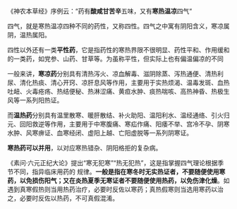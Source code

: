 《神农本草经》序例云：“药有**酸咸甘苦辛**五味，又有**寒热温凉**四气“

四气，就是寒热温凉四种不同的药性，又称四性。四气之中寓有阴阳含义，寒凉属阴，温热属阳。

四性以外还有一类**平性药**，它是指药性的寒热界限不很明显、药性平和、作用缓和的一类药，如党参、山药、甘草等。为虽称平性，但实际上也有偏温偏凉的不同

一般来讲，**寒凉药**分别具有清热泻火、凉血解毒、滋阴除蒸、泻热通便、清热利尿、清化热痰、清心开窍、凉肝息风等作用，主要用于实热烦渴、温毒发斑、血热吐衄、火毒疮疡、热结便秘、热淋涩痛、黄疸水肿、痰热喘咳、高热神昏、热极生风等一系列阳热证。

而**温热药**分别具有温里散寒、暖肝散结、补火助阳、温阳利水、温经通络、引火归元、回阳救逆等作用，主要用于中寒腹痛、寒疝作痛、阳痿不举、宫冷不孕、阴寒水肿、风寒痹证、血寒经闭、虚阳上越、亡阳虚脱等一系列阴寒证。

**寒热药可以并用**，以对应寒热错杂、阴阳格拒的复杂病。

《素问·六元正纪大论》提出“寒无犯寒”“热无犯热”，这是指掌握四气理论根据季节不同，指异临床用药的
规律。**一般是指在寒冬时无实热证者，不要随便使用寒药，以免损伤阳气；又在炎热夏季无寒证者不要随便使用热药，以免伤津化燥**。如遇到真寒假热则当用热药治疗，必要时反佐以寒药；真热假寒则当选用寒药以治之，必要时反佐以热药，不可真假混淆。
